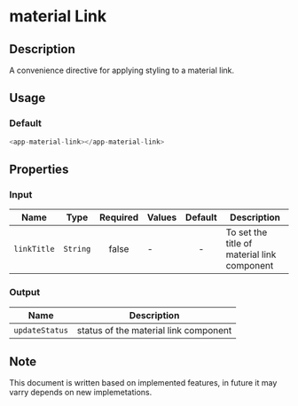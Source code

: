# material Link

## Description

A convenience directive for applying styling to a material link.

## Usage

### Default

```js
<app-material-link></app-material-link>
```
## Properties

### Input

| Name              | Type               | Required | Values               |  Default  | Description                                  |
| ----------------- | ------------------ | :------: | -------------------- | :-------: | -------------------------------------------- |
| `linkTitle`       | `String`           |  false   |          -           |     -     | To set the title of material link component  |

### Output

| Name           | Description                           |
| -------------- | ------------------------------------- |
| `updateStatus` | status of the material link component |

## Note

This document is written based on implemented features, in future it may varry depends on new implemetations.

